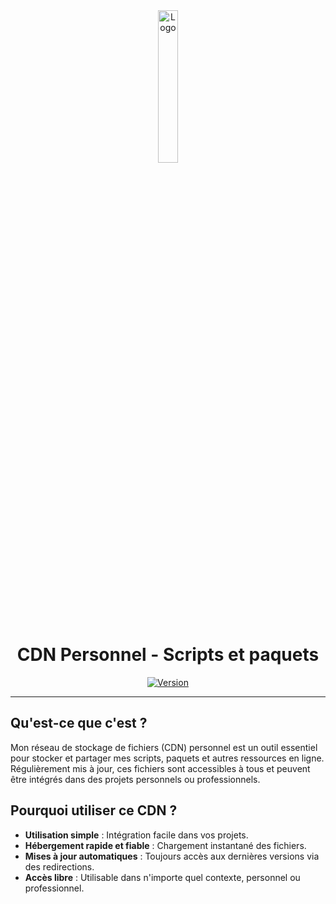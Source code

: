 <div align="center">
  <a href="https://cdn.sylvain.pro"><img src="https://cdn.sylvain.pro/favicon.ico" alt="Logo" width="25%" height="auto"/></a>

  # CDN Personnel - Scripts et paquets
  [![Version](https://custom-icon-badges.demolab.com/badge/Version%20:-v1.2.0-6479ee?logo=cdn.sylvain.pro&labelColor=23272A)](https://github.com/20syldev/cdn/releases/latest)
</div>

---

## Qu'est-ce que c'est ?
Mon réseau de stockage de fichiers (CDN) personnel est un outil essentiel pour stocker et partager mes scripts, paquets et autres ressources en ligne.
Régulièrement mis à jour, ces fichiers sont accessibles à tous et peuvent être intégrés dans des projets personnels ou professionnels. 

## Pourquoi utiliser ce CDN ?
- **Utilisation simple** : Intégration facile dans vos projets.
- **Hébergement rapide et fiable** : Chargement instantané des fichiers.
- **Mises à jour automatiques** : Toujours accès aux dernières versions via des redirections.
- **Accès libre** : Utilisable dans n'importe quel contexte, personnel ou professionnel.